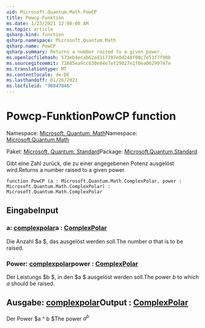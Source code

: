 ```yaml
---
uid: Microsoft.Quantum.Math.PowCP
title: Powcp-Funktion
ms.date: 1/23/2021 12:00:00 AM
ms.topic: article
qsharp.kind: function
qsharp.namespace: Microsoft.Quantum.Math
qsharp.name: PowCP
qsharp.summary: Returns a number raised to a given power.
ms.openlocfilehash: 573eb4ecab62ad117787e0d248f00c7e51f7f98b
ms.sourcegitcommit: 71605ea9cc630e84e7ef29027e1f0ea06299747e
ms.translationtype: MT
ms.contentlocale: de-DE
ms.lasthandoff: 01/26/2021
ms.locfileid: "98847046"
---
```

# <a name="powcp-function"></a><span data-ttu-id="f119c-102">Powcp-Funktion</span><span class="sxs-lookup"><span data-stu-id="f119c-102">PowCP function</span></span>

<span data-ttu-id="f119c-103">Namespace: [Microsoft. Quantum. Math](xref:Microsoft.Quantum.Math)</span><span class="sxs-lookup"><span data-stu-id="f119c-103">Namespace: [Microsoft.Quantum.Math](xref:Microsoft.Quantum.Math)</span></span>

<span data-ttu-id="f119c-104">Paket: [Microsoft. Quantum. Standard](https://nuget.org/packages/Microsoft.Quantum.Standard)</span><span class="sxs-lookup"><span data-stu-id="f119c-104">Package: [Microsoft.Quantum.Standard](https://nuget.org/packages/Microsoft.Quantum.Standard)</span></span>


<span data-ttu-id="f119c-105">Gibt eine Zahl zurück, die zu einer angegebenen Potenz ausgelöst wird.</span><span class="sxs-lookup"><span data-stu-id="f119c-105">Returns a number raised to a given power.</span></span>

```qsharp
function PowCP (a : Microsoft.Quantum.Math.ComplexPolar, power : Microsoft.Quantum.Math.ComplexPolar) : Microsoft.Quantum.Math.ComplexPolar
```


## <a name="input"></a><span data-ttu-id="f119c-106">Eingabe</span><span class="sxs-lookup"><span data-stu-id="f119c-106">Input</span></span>

### <a name="a--complexpolar"></a><span data-ttu-id="f119c-107">a: [complexpolar](xref:Microsoft.Quantum.Math.ComplexPolar)</span><span class="sxs-lookup"><span data-stu-id="f119c-107">a : [ComplexPolar](xref:Microsoft.Quantum.Math.ComplexPolar)</span></span>

<span data-ttu-id="f119c-108">Die Anzahl $a $, das ausgelöst werden soll.</span><span class="sxs-lookup"><span data-stu-id="f119c-108">The number $a$ that is to be raised.</span></span>


### <a name="power--complexpolar"></a><span data-ttu-id="f119c-109">Power: [complexpolar](xref:Microsoft.Quantum.Math.ComplexPolar)</span><span class="sxs-lookup"><span data-stu-id="f119c-109">power : [ComplexPolar](xref:Microsoft.Quantum.Math.ComplexPolar)</span></span>

<span data-ttu-id="f119c-110">Der Leistungs $b $, in den $a $ ausgelöst werden soll.</span><span class="sxs-lookup"><span data-stu-id="f119c-110">The power $b$ to which $a$ should be raised.</span></span>



## <a name="output--complexpolar"></a><span data-ttu-id="f119c-111">Ausgabe: [complexpolar](xref:Microsoft.Quantum.Math.ComplexPolar)</span><span class="sxs-lookup"><span data-stu-id="f119c-111">Output : [ComplexPolar](xref:Microsoft.Quantum.Math.ComplexPolar)</span></span>

<span data-ttu-id="f119c-112">Der Power $a ^ b $</span><span class="sxs-lookup"><span data-stu-id="f119c-112">The power $a^b$</span></span>